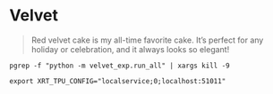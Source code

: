 # Velvet

> Red velvet cake is my all-time favorite cake. It’s perfect for any holiday or celebration, and it always looks so elegant!

`pgrep -f "python -m velvet_exp.run_all" | xargs kill -9`

`export XRT_TPU_CONFIG="localservice;0;localhost:51011"`